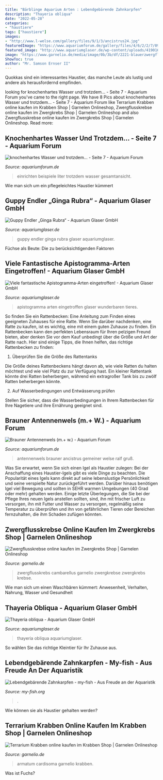 ```yaml
---
title: "Bärblinge Aquarium Arten : Lebendgebärende Zahnkarpfen"
description: "Thayeria obliqua"
date: "2022-05-28"
categories:
- "haustiere"
tags: ["haustiere"]
images:
- "http://www.l-welse.com/gallery/files/9/1/3/ancistrus24.jpg"
featuredImage: "https://www.aquariumforum.de/gallery/files/4/6/2/2/7/09-07-17_gesamtansicht-med.jpg"
featured_image: "http://www.aquariumglaser.de/wp-content/uploads/419016-guppy-endler-ginga-rubra4.jpg"
image: "https://www.garnelio.de/media/image/0b/3b/df/2221-blauerzwergflusskrebs58ceac213327c.jpg"
ShowToc: true
author: "Mr. Samson Ernser II"
---
```



Quokkas sind ein interessantes Haustier, das manche Leute als lustig und andere als herausfordernd empfinden.

	

		
looking for knochenhartes Wasser und trotzdem... - Seite 7 - Aquarium Forum you've came to the right page. We have 8 Pics about knochenhartes Wasser und trotzdem... - Seite 7 - Aquarium Forum like Terrarium Krabben online kaufen im Krabben Shop | Garnelen Onlineshop, Zwergflusskrebse online kaufen im Zwergkrebs Shop | Garnelen Onlineshop and also Zwergflusskrebse online kaufen im Zwergkrebs Shop | Garnelen Onlineshop. Read more:
		
    
## Knochenhartes Wasser Und Trotzdem... - Seite 7 - Aquarium Forum

<img loading=lazy src="https://www.aquariumforum.de/gallery/files/4/6/2/2/7/09-07-17_gesamtansicht-med.jpg" onerror="this.onerror=null;this.src='https://tse3.mm.bing.net/th?id=OIP.pT4BKNkouV_JG0404sCUvQHaEF&amp;pid=15.1';" alt="knochenhartes Wasser und trotzdem... - Seite 7 - Aquarium Forum">

_Source: aquariumforum.de_

>einrichten beispiele liter trotzdem wasser gesamtansicht. 

	

Wie man sich um ein pflegeleichtes Haustier kümmert

    
## Guppy Endler „Ginga Rubra“ - Aquarium Glaser GmbH

<img loading=lazy src="http://www.aquariumglaser.de/wp-content/uploads/419016-guppy-endler-ginga-rubra4.jpg" onerror="this.onerror=null;this.src='https://tse2.mm.bing.net/th?id=OIP.NC4KTie9q2tbvz8K133YsQHaE8&amp;pid=15.1';" alt="Guppy Endler „Ginga Rubra“ - Aquarium Glaser GmbH">

_Source: aquariumglaser.de_

>guppy endler ginga rubra glaser aquariumglaser. 

	

Füchse als Beute: Die zu berücksichtigenden Faktoren

    
## Viele Fantastische Apistogramma-Arten Eingetroffen! - Aquarium Glaser GmbH

<img loading=lazy src="http://www.aquariumglaser.de/wp-content/uploads/News-Pics/2012/kw472012/624782-bork-mendezi.jpg" onerror="this.onerror=null;this.src='https://tse4.mm.bing.net/th?id=OIP.0OBFERsh4Zr2us_9ns5m_AHaE8&amp;pid=15.1';" alt="Viele fantastische Apistogramma-Arten eingetroffen! - Aquarium Glaser GmbH">

_Source: aquariumglaser.de_

>apistogramma arten eingetroffen glaser wunderbaren tieres. 

	

So finden Sie ein Rattenbecken: Eine Anleitung zum Finden eines geeigneten Zuhauses für eine Ratte.
Wenn Sie darüber nachdenken, eine Ratte zu kaufen, ist es wichtig, eine mit einem guten Zuhause zu finden. Ein Rattenbecken kann den perfekten Lebensraum für Ihren pelzigen Freund bieten, aber denken Sie vor dem Kauf unbedingt über die Größe und Art der Ratte nach. Hier sind einige Tipps, die Ihnen helfen, das richtige Rattenbecken zu finden:
1. Überprüfen Sie die Größe des Rattentanks

Die Größe deines Rattenbeckens hängt davon ab, wie viele Ratten du halten möchtest und wie viel Platz du zur Verfügung hast. Ein kleiner Rattentank könnte drei Ratten beherbergen, während ein extragroßer Tank bis zu zwölf Ratten beherbergen könnte.

2. Auf Wasserbedingungen und Entwässerung prüfen

Stellen Sie sicher, dass die Wasserbedingungen in Ihrem Rattenbecken für Ihre Nagetiere und ihre Ernährung geeignet sind.

    
## Brauner Antennenwels (m.+ W.) - Aquarium Forum

<img loading=lazy src="http://www.l-welse.com/gallery/files/9/1/3/ancistrus24.jpg" onerror="this.onerror=null;this.src='https://tse2.mm.bing.net/th?id=OIP.3iQ-MBzXKol0mr_7Ux_fngHaE7&amp;pid=15.1';" alt="Brauner Antennenwels (m.+ w.) - Aquarium Forum">

_Source: aquariumforum.de_

>antennenwels brauner ancistrus gemeiner welse ralf gruß. 

	

Was Sie erwartet, wenn Sie sich einen Igel als Haustier zulegen:
Bei der Anschaffung eines Haustier-Igels gibt es viele Dinge zu beachten. Die Popularität eines Igels kann direkt auf seine lebenslustige Persönlichkeit und seine verspielte Natur zurückgeführt werden. Darüber hinaus benötigen Igel viel Bewegung und sollten in SEHR warmen Umgebungen (40 Grad oder mehr) gehalten werden. Einige letzte Überlegungen, die Sie bei der Pflege Ihres neuen Igels anstellen sollten, sind, ihn mit frischer Luft zu versorgen, ihn mit Futter und Wasser zu versorgen, regelmäßig seine Temperatur zu überprüfen und ihn von gefährlichen Tieren oder Bereichen fernzuhalten, die ihm Schaden zufügen könnten.

    
## Zwergflusskrebse Online Kaufen Im Zwergkrebs Shop | Garnelen Onlineshop

<img loading=lazy src="https://www.garnelio.de/media/image/0b/3b/df/2221-blauerzwergflusskrebs58ceac213327c.jpg" onerror="this.onerror=null;this.src='https://tse1.mm.bing.net/th?id=OIP.VI4zH9IoEDXTd1vVgu_VIwHaF7&amp;pid=15.1';" alt="Zwergflusskrebse online kaufen im Zwergkrebs Shop | Garnelen Onlineshop">

_Source: garnelio.de_

>zwergflusskrebs cambarellus garnelio zwergkrebse zwergkrebs krebse. 

	

Wie man sich um einen Waschbären kümmert: Anwesenheit, Verhalten, Nahrung, Wasser und Gesundheit

    
## Thayeria Obliqua - Aquarium Glaser GmbH

<img loading=lazy src="https://www.aquariumglaser.de/wp-content/uploads/296704-thayeria-obliqua2-1.jpg" onerror="this.onerror=null;this.src='https://tse3.mm.bing.net/th?id=OIP.PLGy9zlbTL_Sb0CX-IvqQAHaE8&amp;pid=15.1';" alt="Thayeria obliqua - Aquarium Glaser GmbH">

_Source: aquariumglaser.de_

>thayeria obliqua aquariumglaser. 

	

So wählen Sie das richtige Kleintier für Ihr Zuhause aus.

    
## Lebendgebärende Zahnkarpfen - My-fish - Aus Freude An Der Aquaristik

<img loading=lazy src="https://my-fish.org/wp-content/uploads/2013/11/Platys.jpg" onerror="this.onerror=null;this.src='https://tse3.mm.bing.net/th?id=OIP.4hgtV2HiNVW-8aNdIRcx3wHaE_&amp;pid=15.1';" alt="Lebendgebärende Zahnkarpfen - my-fish - Aus Freude an der Aquaristik">

_Source: my-fish.org_

>. 

	

Wie können sie als Haustier gehalten werden?

    
## Terrarium Krabben Online Kaufen Im Krabben Shop | Garnelen Onlineshop

<img loading=lazy src="https://www.garnelio.de/media/image/0a/b7/d5/Kategorie-Terrariumkrabben.jpg" onerror="this.onerror=null;this.src='https://tse4.mm.bing.net/th?id=OIP.AR1vWFNAnSfpxzc21m5viAHaF7&amp;pid=15.1';" alt="Terrarium Krabben online kaufen im Krabben Shop | Garnelen Onlineshop">

_Source: garnelio.de_

>armatum cardisoma garnelio krabben. 

	

Was ist Fuchs?

